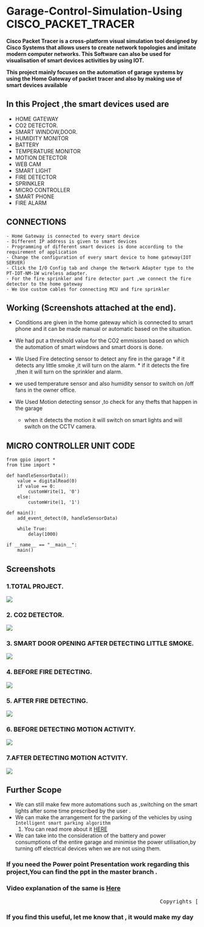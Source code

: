 # Garage-Control-Simulation-Using CISCO_PACKET_TRACER
**Cisco Packet Tracer is a cross-platform visual simulation tool designed by Cisco Systems that allows users to create network topologies and imitate modern computer networks. This Software can also be used for visualisation of smart devices activities by using IOT.**

**This project mainly focuses on the automation of garage systems by using the Home Gateway of packet tracer and also by making use of smart devices available**
## In this Project ,the smart devices used are  
   * HOME GATEWAY
   * CO2 DETECTOR.
   * SMART WINDOW,DOOR.
   * HUMIDITY MONITOR
   * BATTERY
   * TEMPERATURE MONITOR
   * MOTION DETECTOR
   * WEB CAM
   * SMART LIGHT
   * FIRE DETECTOR
   * SPRINKLER
   * MICRO CONTROLLER 
   * SMART PHONE 
   * FIRE ALARM
## CONNECTIONS

    - Home Gateway is connected to every smart device 
    - Different IP address is given to smart devices 
    - Programming of different smart devices is done according to the requirement of application
    - Change the configuration of every smart device to home gateway(IOT SERVER)
    - Click the I/O Config tab and change the Network Adapter type to the PT-IOT-NM-1W wireless adapter.
    - For the fire sprinkler and fire detector part ,we connect the fire detector to the home gateway 
    - We Use custom cables for connecting MCU and fire sprinkler
    
## Working (Screenshots attached at the end).

* Conditions are given in the home gateway which is connected to smart phone and it can be made manual or automatic based on the situation.

* We had put a threshold value for the CO2 emmission based on which the automation of smart windows and smart doors is done.

* We Used Fire detecting sensor to detect any fire in the garage 
       * if it detects any little smoke ,it will turn on the alarm.
       * if it detects the fire ,then it will turn on the sprinkler and alarm.

* we used temperature sensor and also humidity sensor to switch on /off fans in the owner office.

* We Used Motion detecting sensor ,to check for any thefts that happen in the garage 
    * when it detects the motion it will switch on smart lights and will switch on the CCTV camera.
    
## MICRO CONTROLLER UNIT CODE

```
from gpio import *
from time import *

def handleSensorData():
	value = digitalRead(0)
	if value == 0:
		customWrite(1, '0')
	else:
		customWrite(1, '1')
    
def main():
	add_event_detect(0, handleSensorData) 
	
	while True:
		delay(1000)

if __name__ == "__main__":
	main()
```
    
## Screenshots

### 1.TOTAL PROJECT.

![](Images/TOTAL%20PROJECT.jpeg)


### 2. CO2 DETECTOR.

![](Images/CO2%20Detector.png)


### 3. SMART DOOR OPENING AFTER DETECTING LITTLE SMOKE.

![](Images/SMARTDOOR.png)


### 4. BEFORE FIRE DETECTING.

![](Images/FIREDETECTING(BEFORE).png)


### 5. AFTER FIRE DETECTING.

![](Images/firedetecing(after).png)


### 6. BEFORE DETECTING MOTION ACTIVITY.

![](Images/MOTIONDETECTING(BEFORE).png)


### 7.AFTER DETECTING MOTION ACTVITY.

![](Images/MOTIONDETECTING(AFTER).png)



## Further Scope 
* We can still make few more automations such as ,switching on the smart lights after some time prescribed by the user .
* We can make the arrangement for the parking of the vehicles by using ```Intelligent smart parking algorithm```
     1. You can read more about it [HERE](https://ieeexplore.ieee.org/document/8358524)
* We can take into the consideration of the battery and power consumptions of the entire garage and minimise the power utilisation,by    turning off electrical devices when we are not using them.


### If you need the Power point Presentation work regarding this project,You can find the ppt in the master branch .

### Video explanation of the same is [Here](https://www.youtube.com/watch?v=St6utP4SqkI)

<pre>                                                Copyrights [2020] [BILLE GIRITEJA] </pre>                                        


### If you find this useful, let me know that , it would make my day 
    
    
